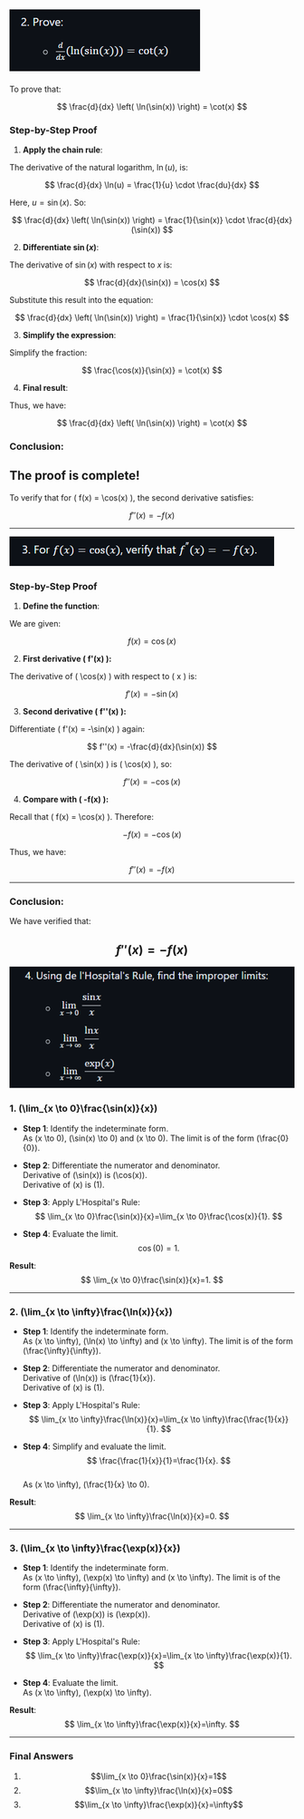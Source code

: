 
![alt text](image-35.png)
--------------
To prove that:

$$
\frac{d}{dx} \left( \ln(\sin(x)) \right) = \cot(x)
$$

### **Step-by-Step Proof**

1. **Apply the chain rule**:

The derivative of the natural logarithm, $\ln(u)$, is:

$$
\frac{d}{dx} \ln(u) = \frac{1}{u} \cdot \frac{du}{dx}
$$

Here, $u = \sin(x)$. So:

$$
\frac{d}{dx} \left( \ln(\sin(x)) \right) = \frac{1}{\sin(x)} \cdot \frac{d}{dx}(\sin(x))
$$

2. **Differentiate $\sin(x)$**:

The derivative of $\sin(x)$ with respect to $x$ is:

$$
\frac{d}{dx}(\sin(x)) = \cos(x)
$$

Substitute this result into the equation:

$$
\frac{d}{dx} \left( \ln(\sin(x)) \right) = \frac{1}{\sin(x)} \cdot \cos(x)
$$

3. **Simplify the expression**:

Simplify the fraction:

$$
\frac{\cos(x)}{\sin(x)} = \cot(x)
$$

4. **Final result**:

Thus, we have:

$$
\frac{d}{dx} \left( \ln(\sin(x)) \right) = \cot(x)
$$

### **Conclusion**:

The proof is complete!
----------------
To verify that for \( f(x) = \cos(x) \), the second derivative satisfies:

$$
f''(x) = -f(x)
$$

---

![alt text](image-36.png)

### **Step-by-Step Proof**

1. **Define the function**:

We are given:

$$
f(x) = \cos(x)
$$

2. **First derivative \( f'(x) \):**

The derivative of \( \cos(x) \) with respect to \( x \) is:

$$
f'(x) = -\sin(x)
$$

3. **Second derivative \( f''(x) \):**

Differentiate \( f'(x) = -\sin(x) \) again:

$$
f''(x) = -\frac{d}{dx}(\sin(x))
$$

The derivative of \( \sin(x) \) is \( \cos(x) \), so:

$$
f''(x) = -\cos(x)
$$

4. **Compare with \( -f(x) \):**

Recall that \( f(x) = \cos(x) \). Therefore:

$$
-f(x) = -\cos(x)
$$

Thus, we have:

$$
f''(x) = -f(x)
$$

---

### **Conclusion**:

We have verified that:

$$
f''(x) = -f(x)
$$
-------------------------------

![alt text](image-37.png)


### **1. \(\lim_{x \to 0}\frac{\sin(x)}{x}\)**

- **Step 1**: Identify the indeterminate form.  
   As \(x \to 0\), \(\sin(x) \to 0\) and \(x \to 0\). The limit is of the form \(\frac{0}{0}\).

- **Step 2**: Differentiate the numerator and denominator.  
   Derivative of \(\sin(x)\) is \(\cos(x)\).  
   Derivative of \(x\) is \(1\).

- **Step 3**: Apply L'Hospital's Rule:  
   $$
   \lim_{x \to 0}\frac{\sin(x)}{x}=\lim_{x \to 0}\frac{\cos(x)}{1}.
   $$

- **Step 4**: Evaluate the limit.  
   $$
   \cos(0)=1.
   $$

**Result**:  
$$
\lim_{x \to 0}\frac{\sin(x)}{x}=1.
$$

---

### **2. \(\lim_{x \to \infty}\frac{\ln(x)}{x}\)**

- **Step 1**: Identify the indeterminate form.  
   As \(x \to \infty\), \(\ln(x) \to \infty\) and \(x \to \infty\). The limit is of the form \(\frac{\infty}{\infty}\).

- **Step 2**: Differentiate the numerator and denominator.  
   Derivative of \(\ln(x)\) is \(\frac{1}{x}\).  
   Derivative of \(x\) is \(1\).

- **Step 3**: Apply L'Hospital's Rule:  
   $$
   \lim_{x \to \infty}\frac{\ln(x)}{x}=\lim_{x \to \infty}\frac{\frac{1}{x}}{1}.
   $$

- **Step 4**: Simplify and evaluate the limit.  
   $$
   \frac{\frac{1}{x}}{1}=\frac{1}{x}.
   $$  
   As \(x \to \infty\), \(\frac{1}{x} \to 0\).

**Result**:  
$$
\lim_{x \to \infty}\frac{\ln(x)}{x}=0.
$$

---

### **3. \(\lim_{x \to \infty}\frac{\exp(x)}{x}\)**

- **Step 1**: Identify the indeterminate form.  
   As \(x \to \infty\), \(\exp(x) \to \infty\) and \(x \to \infty\). The limit is of the form \(\frac{\infty}{\infty}\).

- **Step 2**: Differentiate the numerator and denominator.  
   Derivative of \(\exp(x)\) is \(\exp(x)\).  
   Derivative of \(x\) is \(1\).

- **Step 3**: Apply L'Hospital's Rule:  
   $$
   \lim_{x \to \infty}\frac{\exp(x)}{x}=\lim_{x \to \infty}\frac{\exp(x)}{1}.
   $$

- **Step 4**: Evaluate the limit.  
   As \(x \to \infty\), \(\exp(x) \to \infty\).

**Result**:  
$$
\lim_{x \to \infty}\frac{\exp(x)}{x}=\infty.
$$

---

### **Final Answers**

1. $$\lim_{x \to 0}\frac{\sin(x)}{x}=1$$  
2. $$\lim_{x \to \infty}\frac{\ln(x)}{x}=0$$  
3. $$\lim_{x \to \infty}\frac{\exp(x)}{x}=\infty$$


